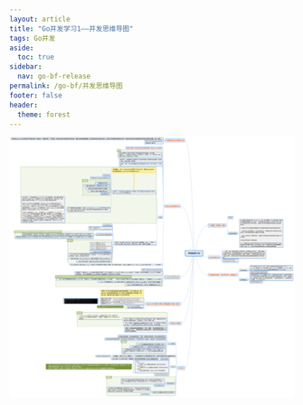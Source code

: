 ```yaml
---
layout: article
title: "Go并发学习1——并发思维导图"
tags: Go并发
aside:
  toc: true
sidebar:
  nav: go-bf-release
permalink: /go-bf/并发思维导图
footer: false
header:
  theme: forest
---
```




![](/assets/images/go-common-release/并发编程小结.png)
